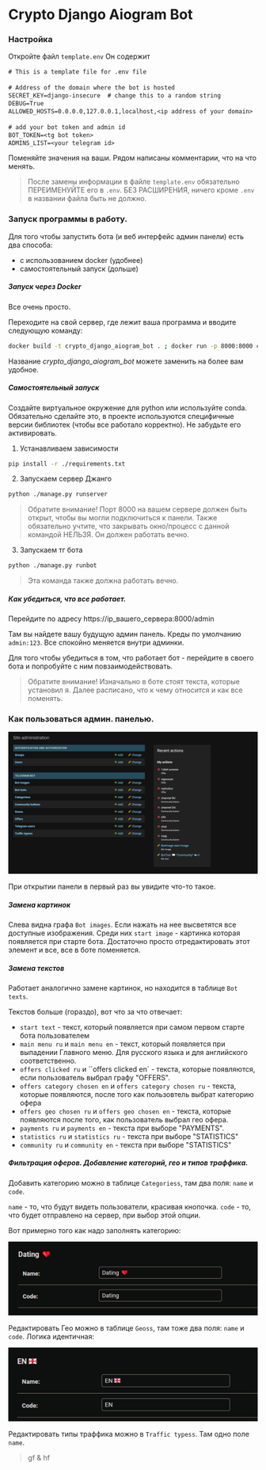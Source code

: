 # Crypto Django Aiogram Bot

### Настройка 

Откройте файл `template.env`
Он содержит

```
# This is a template file for .env file

# Address of the domain where the bot is hosted
SECRET_KEY=django-insecure  # change this to a random string
DEBUG=True
ALLOWED_HOSTS=0.0.0.0,127.0.0.1,localhost,<ip address of your domain>

# add your bot token and admin id
BOT_TOKEN=<tg bot token>
ADMINS_LIST=<your telegram id>
```

Поменяйте значения на ваши. Рядом написаны комментарии, что на что менять.

> После замены информации в файле `template.env` обязательно ПЕРЕИМЕНУЙТЕ его в `.env`. БЕЗ РАСШИРЕНИЯ, ничего кроме `.env` в названии файла быть не должно.

### Запуск программы в работу.

Для того чтобы запустить бота (и веб интерфейс админ панели) есть два способа:
- с использованием docker (удобнее)
- самостоятельный запуск (дольше)

##### Запуск через Docker

Все очень просто.

Переходите на свой сервер, где лежит ваша программа и вводите следующую команду:

```sh
docker build -t crypto_django_aiogram_bot . ; docker run -p 8000:8000 crypto_django_aiogram_bot
```

Название _crypto_django_aiogram_bot_ можете заменить на более вам удобное.

##### Самостоятельный запуск

Создайте виртуальное окружение для python или используйте conda. Обязательно сделайте это, в проекте используются специфичные версии библиотек (чтобы все работало корректно). Не забудьте его активировать.


1) Устанавливаем зависимости
```sh
pip install -r ./requirements.txt
```

2) Запускаем сервер Джанго

```sh
python ./manage.py runserver
```

> Обратите внимание! Порт 8000 на вашем сервере должен быть открыт, чтобы вы могли подключиться к панели. 
> Также обязательно учтите, что закрывать окно/процесс с данной командой НЕЛЬЗЯ. Он должен работать вечно.

3) Запускаем тг бота

```sh
python ./manage.py runbot
```

> Эта команда также должна работать вечно.

##### Как убедиться, что все работает.

Перейдите по адресу https://ip_вашего_сервера:8000/admin

Там вы найдете вашу будущую админ панель. Креды по умолчанию `admin:123`. Все спокойно меняется внутри админки.

Для того чтобы убедиться в том, что работает бот - перейдите в своего бота и попробуйте с ним повзаимодействовать.

> Обратите внимание! Изначально в боте стоят текста, которые установил я. Далее расписано, что к чему относится и как все поменять.

### Как пользоваться админ. панелью.

![alt text](image.png)

При открытии панели в первый раз вы увидите что-то такое.


##### Замена картинок

Слева видна графа `Bot images`. Если нажать на нее высветятся все доступные изображения.
Среди них `start image` - картинка которая появляется при старте бота. Достаточно просто отредактировать этот элемент и все, все в боте поменяется.

##### Замена текстов

Работает аналогично замене картинок, но находится в таблице `Bot texts`.

Текстов больше (гораздо), вот что за что отвечает:

- `start text` - текст, который появляется при самом первом старте бота пользователем
- `main menu ru` и `main menu en` - текст, который появляется при выпадении Главного меню. Для русского языка и для английского соответственно.
- `offers clicked ru` и ``offers clicked en` - текста, которые появляются, если пользователь выбрал графу "OFFERS". 
- `offers category chosen en` и `offers category chosen ru` - текста, которые появляются, после того как пользовтель выбрат категорию офера
- `offers geo chosen ru` и `offers geo chosen en` - текста, которые появляются после того, как пользователь выбрал гео офера.
- `payments ru` и `payments en` - текста при выборе "PAYMENTS".
- `statistics ru` и `statistics ru` - текста при выборе "STATISTICS"
- `community ru` и `community en` - текста при выборе "STATISTICS"

##### Фильтрация оферов. Добавление категорий, гео и типов траффика.

Добавить категорию можно в таблице `Categoriess`, там два поля: `name` и `code`.

`name` - то, что будут видеть пользователи, красивая кнопочка.
`code` - то, что будет отправлено на сервер, при выбор этой опции. 

Вот примерно того как надо заполнять категорию:

![alt text](image-1.png)

Редактировать Гео можно в таблице `Geoss`, там тоже два поля: `name` и `code`.
Логика идентичная:

![alt text](image-2.png)

Редактировать типы траффика можно в `Traffic typess`. Там одно поле `name`.


> gf & hf
